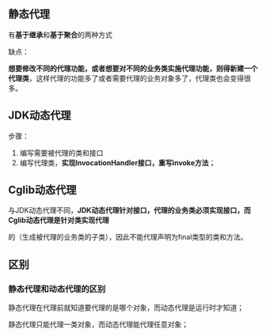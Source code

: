 ## 静态代理

有**基于继承**和**基于聚合**的两种方式

缺点：

**想要修改不同的代理功能，或者想要对不同的业务类实施代理功能，则得新建一个代理类**，这样代理的功能多了或者需要代理的业务对象多了，代理类也会变得很多。





## JDK动态代理

步骤：

1. 编写需要被代理的类和接口
2. 编写代理类，**实现InvocationHandler接口，重写invoke方法**；





## Cglib动态代理

与JDK动态代理不同，**JDK动态代理针对接口，代理的业务类必须实现接口，而Cglib动态代理是针对类实现代理**

的（生成被代理的业务类的子类），因此不能代理声明为final类型的类和方法。



## 区别

### 静态代理和动态代理的区别

静态代理在代理前就知道要代理的是哪个对象，而动态代理是运行时才知道；

静态代理只能代理一类对象，而动态代理能代理任意对象；

